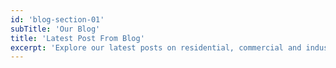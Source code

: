```yaml
---
id: 'blog-section-01'
subTitle: 'Our Blog'
title: 'Latest Post From Blog'
excerpt: 'Explore our latest posts on residential, commercial and industrial construction, design trends, and sustainable practices tailored for homeowners.'
---
```

